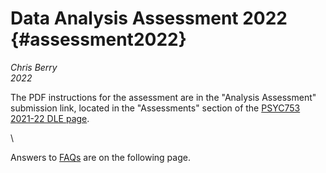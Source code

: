 # Data Analysis Assessment 2022 {#assessment2022}


*Chris Berry*
\
*2022*





<!-- The instructions for the Analysis Assessment will be released in Session 3.  -->

The PDF instructions for the assessment are in the "Analysis Assessment" submission link, located in the "Assessments" section of the [PSYC753 2021-22 DLE page](https://dle.plymouth.ac.uk/course/view.php?id=56923). 

\

Answers to [FAQs](#faqs) are on the following page.


<!--
commented text

<style>
div.exercise { background-color:#e6f0ff; border-radius: 5px; padding: 20px;}
</style>

<style>
div.tip { background-color:#D5F5E3; border-radius: 5px; padding: 20px;}
</style>

Conduct 1 multiple regression analysis to predict **. At least one of the variables in the multiple regression should be a continuous variable.
The specific regression that you perform should be up to you.
Include a plot relevant to your analysis. 

Conduct 1 ANOVA analysis.
The specific type of ANOVA that you perform is up to you.
Include a plot relevant to your analysis, which displays the scores in each group. Customise as appropriate.

The specific types of regression and ANOVA that you perform are be up to you. Report a plot of the means.

Write up your report using the template, or submit your report 

commented text
--> 
